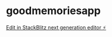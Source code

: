 # goodmemoriesapp

[Edit in StackBlitz next generation editor ⚡️](https://stackblitz.com/~/github.com/jesseabe/goodmemoriesapp)